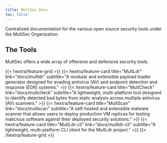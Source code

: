 ```yaml
---
title: MultSec Docs
toc: false
---
```


Centralized documentation for the various open source security tools under the MultSec Organization.

## The Tools
MultSec offers a wide array of offensive and defensive security tools.

<div class="hx-mt-6"></div>

{{< hextra/feature-grid >}}
    {{< hextra/feature-card
        title="MultLdr"
        link="docs/multldr"
        subtitle="A modular and extensible payload loader generator designed for evading antivirus (AV) and endpoint detection and response (EDR) systems."
    >}}
    {{< hextra/feature-card
        title="MultCheck"
        link="docs/multcheck"
        subtitle="A lightweight, multi-platform tool designed to identify detected bad bytes from static analysis across multiple antivirus (AV) scanners."
    >}}
    {{< hextra/feature-card
        title="MultScan"
        link="docs/multscan"
        subtitle="A self-hosted and extensible malware scanner that allows users to deploy production VM replicas for testing malicious software against their deployed security solutions."
    >}}
    {{< hextra/feature-card
        title="MultLdr-cli"
        link="docs/multldr-cli"
        subtitle="A lightweight, multi-platform CLI client for the MultLdr project."
    >}}
{{< /hextra/feature-grid >}}